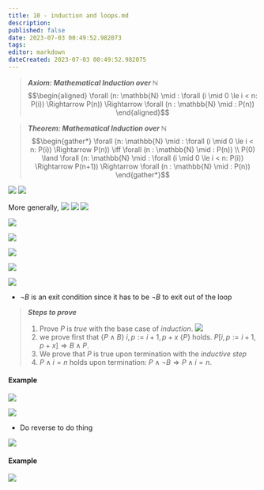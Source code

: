 ```yaml
---
title: 10 - induction and loops.md
description:
published: false
date: 2023-07-03 00:49:52.982073
tags:
editor: markdown
dateCreated: 2023-07-03 00:49:52.982075
---
```


> ***Axiom: Mathematical Induction over $\mathbb N$***
> $$\begin{aligned}
>     \forall (n: \mathbb{N} \mid : \forall (i \mid 0 \le i < n: P(i)) \Rightarrow P(n)) \Rightarrow \forall (n : \mathbb{N} \mid : P(n))
> \end{aligned}$$

> ***Theorem: Mathematical Induction over $\mathbb N$***
> $$\begin{gather*}
>     \forall (n: \mathbb{N} \mid : \forall (i \mid 0 \le i < n: P(i)) \Rightarrow P(n)) \iff \forall (n : \mathbb{N} \mid : P(n))
>     \\
>     P(0) \land \forall (n: \mathbb{N} \mid : \forall (i \mid 0 \le i < n: P(i)) \Rightarrow P(n+1)) \Rightarrow \forall (n : \mathbb{N} \mid : P(n))
> \end{gather*}$$

![](/images/20221120152838.png)
![](/images/20221120153213.png)

More generally,
![](/images/20221120160300.png)
![](/images/20221120160520.png)
![](/images/20221120160612.png)

![](/images/20221120160816.png)

![](/images/20221120160846.png)

![](/images/20221120174515.png)

![](/images/20221120174533.png)

![](/images/20221120180418.png)
- $\lnot B$ is an exit condition since it has to be $\lnot B$ to exit out of the loop

> ***Steps to prove***
> 1. Prove $P$ is *true* with the base case of *induction*.
> ![](/images/20221120190909.png)
> 2. we prove first that $\{P \land B \}\ i, p := i + 1, p+x\ \{P\}$ holds. $P[i, p := i+1, p+x] \Rightarrow B \land P$.
> 3. We prove that $P$ is true upon termination with the *inductive step*
> 4. $P \land i = n$ holds upon termination: $P \land \lnot B \Rightarrow P \land i = n$.

#### Example
![](/images/20221120202548.png)

![](/images/20221120203532.png)

- Do reverse to do thing

![](/images/20221121001301.png)

#### Example
![](/images/20221121001248.png)








